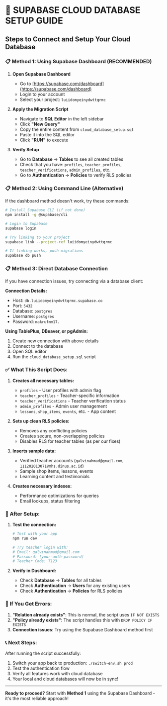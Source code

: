 # 🚀 SUPABASE CLOUD DATABASE SETUP GUIDE

## Steps to Connect and Setup Your Cloud Database

### 📋 **Method 1: Using Supabase Dashboard (RECOMMENDED)**

1. **Open Supabase Dashboard**
   - Go to [https://supabase.com/dashboard](https://supabase.com/dashboard)
   - Login to your account
   - Select your project: `luiidomyeinydwttqrmc`

2. **Apply the Migration Script**
   - Navigate to **SQL Editor** in the left sidebar
   - Click **"New Query"**
   - Copy the entire content from `cloud_database_setup.sql`
   - Paste it into the SQL editor
   - Click **"RUN"** to execute

3. **Verify Setup**
   - Go to **Database** → **Tables** to see all created tables
   - Check that you have: `profiles`, `teacher_profiles`, `teacher_verifications`, `admin_profiles`, etc.
   - Go to **Authentication** → **Policies** to verify RLS policies

### 📋 **Method 2: Using Command Line (Alternative)**

If the dashboard method doesn't work, try these commands:

```bash
# Install Supabase CLI (if not done)
npm install -g @supabase/cli

# Login to Supabase
supabase login

# Try linking to your project
supabase link --project-ref luiidomyeinydwttqrmc

# If linking works, push migrations
supabase db push
```

### 📋 **Method 3: Direct Database Connection**

If you have connection issues, try connecting via a database client:

**Connection Details:**
- Host: `db.luiidomyeinydwttqrmc.supabase.co`
- Port: `5432`
- Database: `postgres`
- Username: `postgres`
- Password: `makrufmm17.`

**Using TablePlus, DBeaver, or pgAdmin:**
1. Create new connection with above details
2. Connect to the database
3. Open SQL editor
4. Run the `cloud_database_setup.sql` script

### ✅ **What This Script Does:**

1. **Creates all necessary tables:**
   - `profiles` - User profiles with admin flag
   - `teacher_profiles` - Teacher-specific information
   - `teacher_verifications` - Teacher verification status
   - `admin_profiles` - Admin user management
   - `lessons`, `shop_items`, `events`, etc. - App content

2. **Sets up clean RLS policies:**
   - Removes any conflicting policies
   - Creates secure, non-overlapping policies
   - Disables RLS for teacher tables (as per our fixes)

3. **Inserts sample data:**
   - Verified teacher accounts (`qalvinahmad@gmail.com`, `111202013071@mhs.dinus.ac.id`)
   - Sample shop items, lessons, events
   - Learning content and testimonials

4. **Creates necessary indexes:**
   - Performance optimizations for queries
   - Email lookups, status filtering

### 🔧 **After Setup:**

1. **Test the connection:**
   ```bash
   # Test with your app
   npm run dev
   
   # Try teacher login with:
   # Email: qalvinahmad@gmail.com
   # Password: [your-auth-password]
   # Teacher Code: T123
   ```

2. **Verify in Dashboard:**
   - Check **Database** → **Tables** for all tables
   - Check **Authentication** → **Users** for any existing users
   - Check **Authentication** → **Policies** for RLS policies

### 🚨 **If You Get Errors:**

1. **"Relation already exists"**: This is normal, the script uses `IF NOT EXISTS`
2. **"Policy already exists"**: The script handles this with `DROP POLICY IF EXISTS`
3. **Connection issues**: Try using the Supabase Dashboard method first

### 📞 **Next Steps:**

After running the script successfully:
1. Switch your app back to production: `./switch-env.sh prod`
2. Test the authentication flow
3. Verify all features work with cloud database
4. Your local and cloud databases will now be in sync!

---

**Ready to proceed?** Start with **Method 1** using the Supabase Dashboard - it's the most reliable approach!
